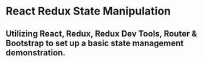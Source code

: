 # React Redux State Manipulation

## Utilizing React, Redux, Redux Dev Tools, Router & Bootstrap to set up a basic state management demonstration.
